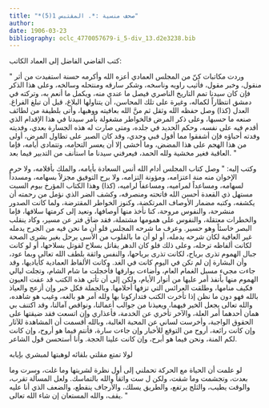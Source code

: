 ```yaml
---
title: "*صحف منسية :*. المقتبس 1(5)"
author: 
date: 1906-03-23
bibliography: oclc_4770057679-i_5-div_13.d2e3238.bib
---
```



 كتب  القاضي الفاضل  إلى العماد الكاتب: 

" وردت مكاتبات كنّ من المجلس العمادي أعزه الله وأكرمه حسنة استفيدت من أثر منقول، وخبر مقول، فأثيب راويه وناسخه، وشكر سارقه ومنتحله وسالخه، وعلى هذا الذكر فإن كان سيدنا تمم التاريخ الناصري   فيصل ما عندي منه، ويكمل ما أنعم به، وتركته في دمشق انتظاراً لكماله، وغيرة على تلك المحاسن، أن يتناولها البلاغ، قبل أن تبلغ الفراغ. العدل (كذا) وصل حفظه الله وثقل ثم منَّ الله بعافيته ووهبها، وأتى بلطيفة من لطائف صنعه ما حسبها، وعلى ذكر المرض فالخواطر مشغولة بأمر سيدنا في هذا الإقدام الذي أقدم فيه على نفسه، وحكم الحديد في جلده، ومتى صارت له هذه الجسارة بعدي، وفديته وفدته أحباؤه فإن أشفقوا مما أقول فبي وحدي، وقد كان الصبر على تطاول المرض، أولى من هذا الهجم على هذا المضض، وما أخشى إلا أن يعسر التحامه، وتتمادى أيامه، فإما العاقبة فغير مخشية ولله الحمد، فيعرفني سيدنا ما استأنف من التدبير فيما بعد. "

 وكتب إليه: 
"
 وصل كتاب المجلس أدام الله أنس السعادة بأيامه، والملك بأقلامه، ولا حرم الإخوان منه منة اعتزامه، ومؤونة التزامه، ولا برح التوفيق مجزلاً بسهامه، ومسدداً لسهامه، ومساعداً لمراميه، ومساعفاً لراميه، (كذا) وهذا الكتاب المؤرخ بيوم السبت مستهل ذي القعدة أحسن الله فاتحته ومنصرفه، وكشف الضر الذي نؤمل من رحمته أن يكشفه، وكتبه مضمار الأوصاف المرتكضة، وكنوز الخواطر المقترضة، ولما كانت الصدور منشرحة، والنفوس مروحة، كنا نأخذ منها أوصافها، ونعيد إلى كرمتها سلافها، فإما والخطرات معتقلة، والنفوس على همومها مشتملة، فقد ضاق فتر عن مسير، وكاد ينقلب البصر خاسئاً وهو حسير. وعرف ما شرحه المجلس فلو أن ما نحن فيه من الجرح يدمله غير العافية لكان شرحه يدمله، أو لو أن ما بالقلوب من الأسى يرحل بغير بشرى الصحة لكانت   ألفاظه ترحله، وعلى ذلك فلو كان الدهر يقاتل بسلاح لقوتل بسلاحها، أو لو كانت جبال الهموم تذرى برياح، لكانت تذرى برياحها، والنفس واثقة بلطف الله تعالى وبما عود، وأن البشارة إن لم تكن في اليوم كانت في الغد. وكانت الألفاظ العمادية كأياديها، وقد جاءت مجيء مسبل الغمام العام، وأضاءت بوارقها فأخجلت ما شام الشام، وتجلت ليالي الهموم   منها بأنفذ أمر عليها من أنوار الأيام، ولكن إلى أن تأتي هذه الكتب قد عفت العيون فكيف منامها، وطلقت العرائس التي تزفها أحلامها. وبالجملة فكل خبر وإن أزعج والعياذ بالله فهو دون ما نظن إذا تأخرت الكتب فتداركونا بها ولله أمر هو بالغه، وغيب هو شاهده، والله تعالى يجعل الخير فيهما، ويعيذنا من جوالب أعمالنا، ونواقص آمالنا، وقد اكتنف بي همان أحدهما أمر العلة، والآخر تأخري عن الخدمة، فأعذاري وإن اتسعت فقد ضيقتها على الحقوق الواجبة، وأخرست لساني عن المحبة الغالبة، وبالله أقسمت أن المشاهدة للآثار وإن كانت رائعة، أروح من التوقع للأخبار وإن جاءت سارة، فأنتم فيما هو أروح، وإن كانت لكم المنة، ونحن فيما هو أبرح، وإن كانت علينا الحجة. وأنا أستحسن قول الشاعر. 

 لولا تمتع مقلتي بلقائه   لوهبتها لمبشري بإيابه  

 لو علمت أن الحياة مع الحركة تحملني إلى أول نظرة لشريتها وما غلت، وسرت وما بعدت، وتجشمت وما شقت، ولكن ل  ست  واثقاً والله بالتماسك. ولعل المسألة تقرب، والوقت يطيب، والثلج يرتفع، والطريق يسلك، والأرجاف ينقطع، والضعف الذي أنا عليه يقف، والله المستعان إن شاء الله تعالى. 
"